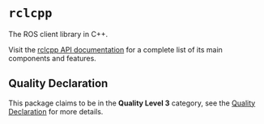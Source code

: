 # `rclcpp`

The ROS client library in C++.

Visit the [rclcpp API documentation](http://docs.ros2.org/latest/api/rclcpp/) for a complete list of its main components and features.

## Quality Declaration

This package claims to be in the **Quality Level 3** category, see the [Quality Declaration](QUALITY_DECLARATION.md) for more details.
